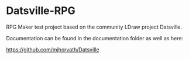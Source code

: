 # Datsville-RPG
RPG Maker test project based on the community LDraw project Datsville.

Documentation can be found in the documentation folder as well as here:

https://github.com/mjhorvath/Datsville
